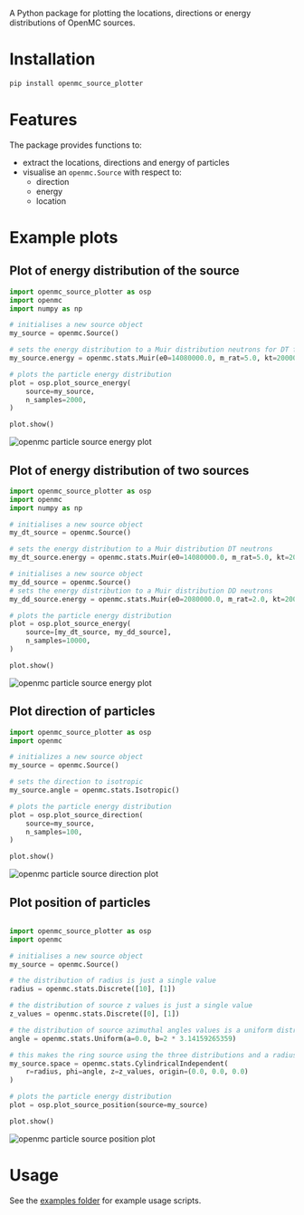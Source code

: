 
A Python package for plotting the locations, directions or energy distributions of OpenMC sources.

# Installation

```bash
pip install openmc_source_plotter
```

# Features

The package provides functions to:

- extract the locations, directions and energy of particles
- visualise an ```openmc.Source``` with respect to:
    - direction
    - energy
    - location

# Example plots

## Plot of energy distribution of the source

```python
import openmc_source_plotter as osp
import openmc
import numpy as np

# initialises a new source object
my_source = openmc.Source()

# sets the energy distribution to a Muir distribution neutrons for DT fusion neutrons
my_source.energy = openmc.stats.Muir(e0=14080000.0, m_rat=5.0, kt=20000.0)

# plots the particle energy distribution
plot = osp.plot_source_energy(
    source=my_source,
    n_samples=2000,
)

plot.show()
```
![openmc particle source energy plot](https://user-images.githubusercontent.com/8583900/143615694-a3578115-f8a2-4971-bf26-458177b4f113.png)


## Plot of energy distribution of two sources

```python
import openmc_source_plotter as osp
import openmc
import numpy as np

# initialises a new source object
my_dt_source = openmc.Source()

# sets the energy distribution to a Muir distribution DT neutrons
my_dt_source.energy = openmc.stats.Muir(e0=14080000.0, m_rat=5.0, kt=20000.0)

# initialises a new source object
my_dd_source = openmc.Source()
# sets the energy distribution to a Muir distribution DD neutrons
my_dd_source.energy = openmc.stats.Muir(e0=2080000.0, m_rat=2.0, kt=20000.0)

# plots the particle energy distribution
plot = osp.plot_source_energy(
    source=[my_dt_source, my_dd_source],
    n_samples=10000,
)

plot.show()
```

![openmc particle source energy plot](https://user-images.githubusercontent.com/8583900/151376414-fb1555eb-61d1-4c82-bc4d-a05f62819c5d.png)

## Plot direction of particles

```python
import openmc_source_plotter as osp
import openmc

# initializes a new source object
my_source = openmc.Source()

# sets the direction to isotropic
my_source.angle = openmc.stats.Isotropic()

# plots the particle energy distribution
plot = osp.plot_source_direction(
    source=my_source,
    n_samples=100,
)

plot.show()
```
![openmc particle source direction plot](https://user-images.githubusercontent.com/8583900/143615706-3b3a8467-0233-42d6-a66c-d536c80a01d8.png)


## Plot position of particles

```python

import openmc_source_plotter as osp
import openmc

# initialises a new source object
my_source = openmc.Source()

# the distribution of radius is just a single value
radius = openmc.stats.Discrete([10], [1])

# the distribution of source z values is just a single value
z_values = openmc.stats.Discrete([0], [1])

# the distribution of source azimuthal angles values is a uniform distribution between 0 and 2 Pi
angle = openmc.stats.Uniform(a=0.0, b=2 * 3.14159265359)

# this makes the ring source using the three distributions and a radius
my_source.space = openmc.stats.CylindricalIndependent(
    r=radius, phi=angle, z=z_values, origin=(0.0, 0.0, 0.0)
)

# plots the particle energy distribution
plot = osp.plot_source_position(source=my_source)

plot.show()

```

![openmc particle source position plot](https://user-images.githubusercontent.com/8583900/179424915-bee56a87-6214-46ef-8625-92b8f4cbd1b3.png)

# Usage

See the [examples folder](https://github.com/fusion-energy/openmc_source_plotter/tree/main/examples) for example usage scripts.
